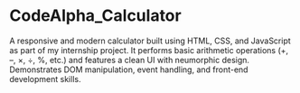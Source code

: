# CodeAlpha_Calculator
A responsive and modern calculator built using HTML, CSS, and JavaScript as part of my internship project. It performs basic arithmetic operations (+, –, ×, ÷, %, etc.) and features a clean UI with neumorphic design. Demonstrates DOM manipulation, event handling, and front-end development skills.
